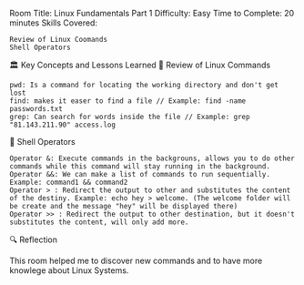Room Title: Linux Fundamentals Part 1
Difficulty: Easy
Time to Complete: 20 minutes
Skills Covered:

    Review of Linux Coomands
    Shell Operators
    
🏛️ Key Concepts and Lessons Learned
🔹 Review of Linux Commands

    pwd: Is a command for locating the working directory and don't get lost
    find: makes it easer to find a file // Example: find -name passwords.txt
    grep: Can search for words inside the file // Example: grep "81.143.211.90" access.log
    
🔹 Shell Operators

    Operator &: Execute commands in the backgrouns, allows you to do other commands while this command will stay running in the background.
    Operator &&: We can make a list of commands to run sequentially. Example: command1 && command2
    Operator > : Redirect the output to other and substitutes the content of the destiny. Example: echo hey > welcome. (The welcome folder will be create and the message "hey" will be displayed there)
    Operator >> : Redirect the output to other destination, but it doesn't substitutes the content, will only add more. 
    
🔍 Reflection

This room helped me to discover new commands and to have more knowlege about Linux Systems.
